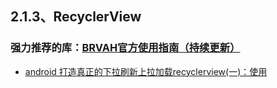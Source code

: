 ## 2.1.3、RecyclerView

### 强力推荐的库：[**BRVAH官方使用指南（持续更新）**](http://www.jianshu.com/p/b343fcff51b0)

- [android 打造真正的下拉刷新上拉加载recyclerview(一)：使用](http://blog.csdn.net/anyfive/article/details/53020321)
